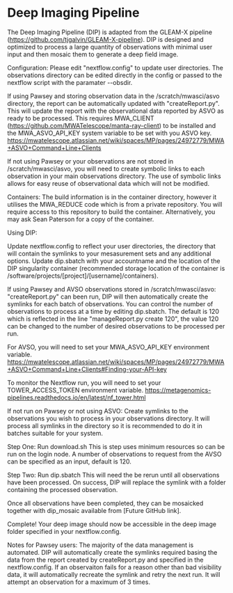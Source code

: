 #  Deep Imaging Pipeline


 The Deep Imaging Pipeline (DIP) is adapted from the GLEAM-X pipeline (https://github.com/tjgalvin/GLEAM-X-pipeline).
 DIP is designed and optimized to process a large quantity of observations with minimal user input and then mosaic them to generate a deep field image.
 
 Configuration: Please edit "nextflow.config" to update user directories. The observations directory can be edited directly in the config or passed to the nextflow script with the paramater --obsdir.
 
 If using Pawsey and storing observation data in the /scratch/mwasci/asvo directory, the report can be automatically updated with "createReport.py".
 This will update the report with the observational data reported by ASVO as ready to be processed.
 This requires MWA_CLIENT (https://github.com/MWATelescope/manta-ray-client) to be installed and the MWA_ASVO_API_KEY system variable to be set with you ASVO key.
 https://mwatelescope.atlassian.net/wiki/spaces/MP/pages/24972779/MWA+ASVO+Command+Line+Clients

 If not using Pawsey or your observations are not stored in /scratch/mwasci/asvo, you will need to create symbolic links to each observation in your main observations directory.
 The use of symbolic links allows for easy reuse of observational data which will not be modified.


Containers:
The build information is in the container directory, however it utilises the MWA_REDUCE code which is from a private repository. You will require access to this repository to build the container. Alternatively, you may ask Sean Paterson for a copy of the container.

 
 Using DIP:
 
 Update nextflow.config to reflect your user directories, the directory that will contain the symlinks to your mesasurement sets and any additional options.
 Update dip.sbatch with your accountname and the location of the DIP singularity container (recommended storage location of the container is /software/projects/[project]/[username]/containers).

 If using Pawsey and AVSO observations stored in /scratch/mwasci/asvo: "createReport.py" can been run, DIP will then automatically create the symlinks for each batch of observations. You can control the number of observations to process at a time by editing dip.sbatch. The default is 120 which is reflected in the line "manageReport.py create 120", the value 120 can be changed to the number of desired observations to be processed per run.

 For AVSO, you will need to set your MWA_ASVO_API_KEY environment variable.
 https://mwatelescope.atlassian.net/wiki/spaces/MP/pages/24972779/MWA+ASVO+Command+Line+Clients#Finding-your-API-key

 To monitor the Nextflow run, you will need to set your TOWER_ACCESS_TOKEN environment variable.
 https://metagenomics-pipelines.readthedocs.io/en/latest/nf_tower.html
 
 If not run on Pawsey or not using ASVO: Create symlinks to the observations you wish to process in your observations directory. It will process all symlinks in the directory so it is recommended to do it in batches suitable for your system.

 Step One: Run download.sh
 This is step uses minimum resources so can be run on the login node. A number of observations to request from the AVSO can be specified as an input, default is 120.
 
 Step Two: Run dip.sbatch
 This will need the be rerun until all observations have been processed.
 On success, DIP will replace the symlink with a folder containing the processed observation.

 Once all observations have been completed, they can be mosaicked together with dip_mosaic available from [Future GitHub link].
 
 Complete! Your deep image should now be accessible in the deep image folder specified in your nextflow.config.


 Notes for Pawsey users:
 The majority of the data management is automated.
 DIP will automatically create the symlinks required basing the data from the report created by createReport.py and specified in the nextflow.config.
 If an observaiton fails for a reason other than bad visibility data, it will automatically recreate the symlink and retry the next run.
 It will attempt an observation for a maximum of 3 times.
